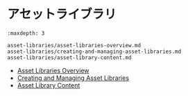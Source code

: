 # アセットライブラリ

```{toctree}
:maxdepth: 3

asset-libraries/asset-libraries-overview.md
asset-libraries/creating-and-managing-asset-libraries.md
asset-libraries/asset-library-content.md
```

* [Asset Libraries Overview](asset-libraries/asset-libraries-overview.md)
* [Creating and Managing Asset Libraries](asset-libraries/creating-and-managing-asset-libraries.md)
* [Asset Library Content](asset-libraries/asset-library-content.md)
